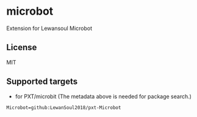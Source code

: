 # microbot

Extension for Lewansoul Microbot

## License

MIT

## Supported targets

* for PXT/microbit
(The metadata above is needed for package search.)

```package
Microbot=github:LewanSoul2018/pxt-Microbot
```


